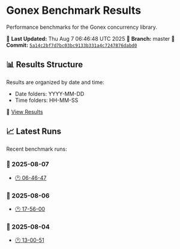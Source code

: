 # Gonex Benchmark Results

Performance benchmarks for the Gonex concurrency library.

📅 **Last Updated:** Thu Aug  7 06:46:48 UTC 2025
🌟 **Branch:** master
🔗 **Commit:** [`5a14c2bf7d7bc03bc9133b331a4c7247876dabd0`](https://github.com/thutasann/gonex/commit/5a14c2bf7d7bc03bc9133b331a4c7247876dabd0)

## 📊 Results Structure

Results are organized by date and time:
- Date folders: YYYY-MM-DD
- Time folders: HH-MM-SS

📁 [View Results](./results/)

## 📈 Latest Runs

Recent benchmark runs:

### 📅 2025-08-07
- [🕐 06-46-47](./results/2025-08-07/06-46-47/)

### 📅 2025-08-06
- [🕐 17-56-00](./results/2025-08-06/17-56-00/)

### 📅 2025-08-04
- [🕐 13-00-51](./results/2025-08-04/13-00-51/)

